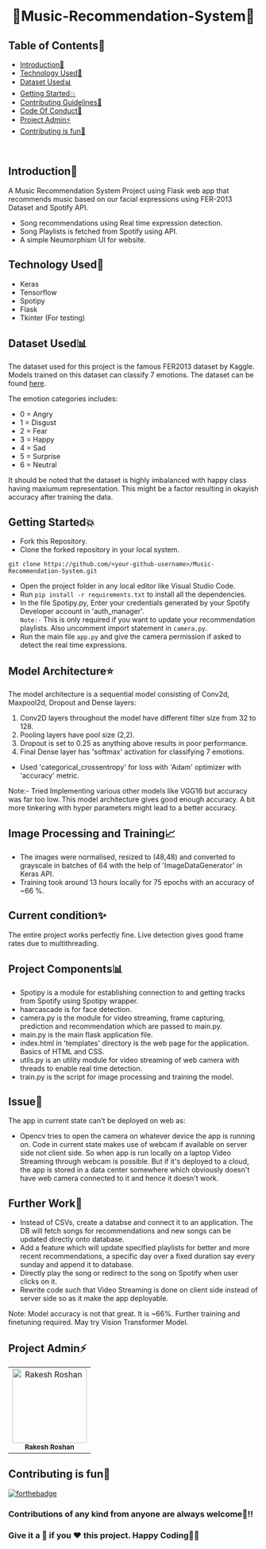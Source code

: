 # <p align="center">🎵Music-Recommendation-System🎵</p>

<!-- --------------------------------------------------------------------------------------------------------------------------------------------------------- -->

<h2>Table of Contents🧾</h2>

- [Introduction📌](#introduction)
- [Technology Used🚀](#technology-used)
- [Dataset Used📊](#)
- [Getting Started💥](#getting-started)
- [Contributing Guidelines📑](#contributing-guidelines)
- [Code Of Conduct📑](#code-of-conduct)
- [Project Admin⚡](#project-admin)
- [Contributing is fun🧡](#contributing-is-fun)
<br>

<!-- --------------------------------------------------------------------------------------------------------------------------------------------------------- -->

<h2>Introduction📌</h2>

A Music Recommendation System Project using Flask web app that recommends music based on our facial expressions using FER-2013 Dataset and Spotify API.
- Song recommendations using Real time expression detection.
- Song Playlists is fetched from Spotify using API.
- A simple Neumorphism UI for website.

<!-- --------------------------------------------------------------------------------------------------------------------------------------------------------- -->

<h2>Technology Used🚀</h2>

- Keras
- Tensorflow
- Spotipy
- Flask
- Tkinter (For testing)

<!-- --------------------------------------------------------------------------------------------------------------------------------------------------------- -->

<h2>Dataset Used📊</h2>

The dataset used for this project is the famous FER2013 dataset by Kaggle. Models trained on this dataset can classify 7 emotions. The dataset can be found <a href = "https://www.kaggle.com/msambare/fer2013">here</a>.

The emotion categories includes:
- 0 = Angry
- 1 = Disgust
- 2 = Fear
- 3 = Happy
- 4 = Sad
- 5 = Surprise
- 6 = Neutral

It should be noted that the dataset is highly imbalanced with happy class having maxiumum representation. This might be a factor resulting in okayish accuracy after training the data.

<!-- --------------------------------------------------------------------------------------------------------------------------------------------------------- -->

<h2>Getting Started💥</h2>

- Fork this Repository.
- Clone the forked repository in your local system.
```
git clone https://github.com/<your-github-username>/Music-Recommendation-System.git
```
- Open the project folder in any local editor like Visual Studio Code.
- Run `pip install -r requirements.txt` to install all the dependencies.
- In the file Spotipy.py, Enter your credentials generated by your Spotify Developer account in 'auth_manager'.<br>
`Note:-` This is only required if you want to update your recommendation playlists. Also uncomment import statement in `camera.py`.
- Run the main file `app.py` and give the camera permission if asked to detect the real time expressions.

<!-- --------------------------------------------------------------------------------------------------------------------------------------------------------- -->

<h2> Model Architecture⭐</h2>

The model architecture is a sequential model consisting of Conv2d, Maxpool2d, Dropout and Dense layers:
1. Conv2D layers throughout the model have different filter size from 32 to 128.
2. Pooling layers have pool size (2,2).
3. Dropout is set to 0.25 as anything above results in poor performance.
4. Final Dense layer has 'softmax' activation for classifying 7 emotions.

- Used 'categorical_crossentropy' for loss with 'Adam' optimizer with 'accuracy' metric.

Note:- Tried Implementing various other models like VGG16 but accuracy was far too low. This model architecture gives good enough accuracy. A bit more tinkering with hyper parameters might lead to a better accuracy.

<!-- --------------------------------------------------------------------------------------------------------------------------------------------------------- -->

<h2>Image Processing and Training📈</h2>

- The images were normalised, resized to (48,48) and converted to grayscale in batches of 64 with the help of 'ImageDataGenerator' in Keras API.
- Training took around 13 hours locally for 75 epochs with an accuracy of ~66 %.

<!-- --------------------------------------------------------------------------------------------------------------------------------------------------------- -->

<h2>Current condition✨</h2>

The entire project works perfectly fine. Live detection gives good frame rates due to multithreading.

<!-- --------------------------------------------------------------------------------------------------------------------------------------------------------- -->

<h2>Project Components📊</h2>

- Spotipy is a module for establishing connection to and getting tracks from Spotify using Spotipy wrapper.
- haarcascade is for face detection.
- camera.py is the module for video streaming, frame capturing, prediction and recommendation which are passed to main.py.
- main.py is the main flask application file.
- index.html in 'templates' directory is the web page for the application. Basics of HTML and CSS.
- utils.py is an utility module for video streaming of web camera with threads to enable real time detection.
- train.py is the script for image processing and training the model.

<!-- --------------------------------------------------------------------------------------------------------------------------------------------------------- -->

<h2>Issue🤔</h2>

The app in current state can't be deployed on web as:
- Opencv tries to open the camera on whatever device the app is running on. Code in current state makes use of webcam if available on server side not client side. So when app is run locally on a laptop Video Streaming through webcam is possible. But if it's deployed to a cloud, the app is stored in a data center somewhere which obviously doesn't have web camera connected to it and hence it doesn't work.

<!-- --------------------------------------------------------------------------------------------------------------------------------------------------------- -->

<h2>Further Work💫</h2>

- Instead of CSVs, create a databse and connect it to an application. The DB will fetch songs for recommendations and new songs can be updated directly onto database.
- Add a feature which will update specified playlists for better and more recent recommendations, a specific day over a fixed duration say every sunday and append it to database.
- Directly play the song or redirect to the song on Spotify when user clicks on it.
- Rewrite code such that Video Streaming is done on client side instead of server side so as it make the app deployable.

Note: Model accuracy is not that great. It is ~66%. Further training and finetuning required. May try Vision Transformer Model.

<!-- --------------------------------------------------------------------------------------------------------------------------------------------------------- -->

<h2>Project Admin⚡</h2>

<table>
<tr>
<td align="center">
<a href="https://github.com/Rakesh9100/"><img src="https://avatars.githubusercontent.com/u/73993775?v=4" height="150px" width="150px" alt="Rakesh Roshan"></a><br><sub><b>Rakesh Roshan</b></sub>
</td>
</tr>
</table>

<!-- --------------------------------------------------------------------------------------------------------------------------------------------------------- -->

<h2>Contributing is fun🧡</h2>

[![forthebadge](https://forthebadge.com/images/badges/built-with-love.svg)](https://forthebadge.com)
<h3>Contributions of any kind from anyone are always welcome🌟!!</h3>
<h3>Give it a 🌟 if you ❤ this project. Happy Coding👨‍💻</h3>
